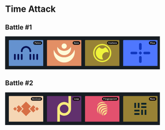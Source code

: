 # Time Attack

## Battle #1

[![Battle #1](../assets/time-targets/battle-01.png)](./01-Time-Attack)

## Battle #2

[![Battle #2](../assets/time-targets/battle-02.png)](./02-Time-Attack)
